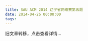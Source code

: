 ```yaml
---
title: SAU ACM 2014 辽宁省网络赛第五题
date: 2014-04-26 00:00:00
tags:
---
```


旧文章转移，点击查看详情...
<script src='/old/loader.js'></script>